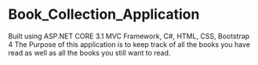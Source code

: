 # Book_Collection_Application
Built using ASP.NET CORE 3.1 MVC Framework, C#, HTML, CSS, Bootstrap 4 The Purpose of this application is to keep track of all the books you have read as
well as all the books you still want to read.
